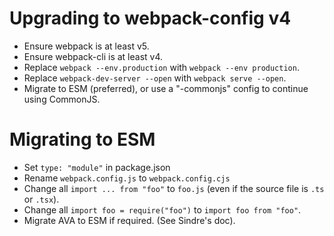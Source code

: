 # Upgrading to webpack-config v4

 * Ensure webpack is at least v5.
 * Ensure webpack-cli is at least v4.
 * Replace `webpack --env.production` with `webpack --env production`.  
 * Replace `webpack-dev-server --open` with `webpack serve --open`.
 * Migrate to ESM (preferred), or use a "-commonjs" config to continue using CommonJS.

# Migrating to ESM

 * Set `type: "module"` in package.json
 * Rename `webpack.config.js` to `webpack.config.cjs`
 * Change all `import ... from "foo"` to `foo.js` (even if the source file is `.ts` or `.tsx`).
 * Change all `import foo = require("foo")` to `import foo from "foo"`.
 * Migrate AVA to ESM if required. (See Sindre's doc).